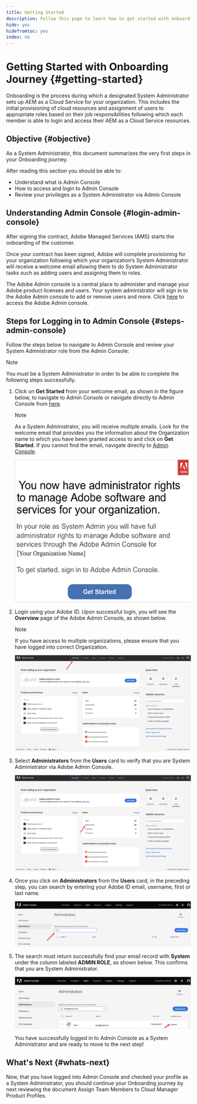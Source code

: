 ```yaml
---
title: Getting Started 
description: Follow this page to learn how to get started with onboarding journey
hide: yes
hidefromtoc: yes
index: no
---
```

# Getting Started with Onboarding Journey {#getting-started}

Onboarding is the process during which a designated System Administrator sets up AEM as a Cloud Service for your organization. This includes the initial provisioning of cloud resources and assignment of users to appropriate roles based on their job responsibilities following which each member is able to login and access their AEM as a Cloud Service resources.

## Objective {#objective}

As a System Administrator, this document summarizes the very first steps in your Onboarding journey. 

After reading this section you should be able to:

* Understand what is Admin Console
* How to access and login to Admin Console
* Review your privileges as a System Administrator via Admin Console

## Understanding Admin Console {#login-admin-console}

After signing the contract, Adobe Managed Services (AMS) starts the onboarding of the customer. 

Once your contract has been signed, Adobe will complete provisioning for your organization following which your organization’s System Administrator will receive a welcome email allowing them to do System Administrator tasks such as adding users and assigning them to roles.

The Adobe Admin console is a central place to administer and manage your Adobe product licenses and users. Your system administrator will sign in to the Adobe Admin console to add or remove users and more. Click [here](https://adminconsole.adobe.com/) to access the Adobe Admin console. 


## Steps for Logging in to Admin Console {#steps-admin-console}

Follow the steps below to navigate to Admin Console and review your System Admnistrator role from the Admin Console:

>[!NOTE]
>You must be a System Administrator in order to be able to complete the following steps successfully.

1. Click on **Get Started** from your welcome email, as shown in the figure below, to navigate to Admin Console or navigate directly to Admin Console from [here](https://adminconsole.adobe.com/).

   >[!NOTE]
   >As a System Administrator, you will receive multiple emails. Look for the welcome email that provides you the information about the Organization name to which you have been granted access to and click on **Get Started**. If you cannot find the email, navigate directly to [Admin Console](https://adminconsole.adobe.com/).

   ![](/help/onboarding/onboarding-journey/assets/sys-admin-getstarted.png)

1. Login using your Adobe ID. Upon successful login, you will see the **Overview** page of the Adobe Admin Console, as shown below. 

   >[!NOTE]
   >If you have access to multiple organizations, please ensure that you have logged into correct Organization.

   ![](/help/onboarding/onboarding-journey/assets/get-started1.png)

1. Select **Administrators** from the **Users** card to verify that you are System Administrator via Adobe Admin Console.

    ![](/help/onboarding/onboarding-journey/assets/get-started2.png)

1. Once you click on **Administrators** from the **Users** card, in the preceding step, you can search by entering your Adobe ID email, username, first or last name.

   ![](/help/onboarding/onboarding-journey/assets/get-started3.png)

1. The search must return successfully find your email record with **System** under the column labeled **ADMIN ROLE**, as shown below. This confirms that you are System Administrator.

   ![](/help/onboarding/onboarding-journey/assets/get-started4.png)
   
   You have successfully logged in to Admin Console as a System Administrator and are ready to move to the next step!

## What's Next {#whats-next}

Now, that you have logged into Admin Console and checked your profile as a System Administrator, you should continue your Onboarding journey by next reviewing the document Assign Team Members to Cloud Manager Product Profiles.

